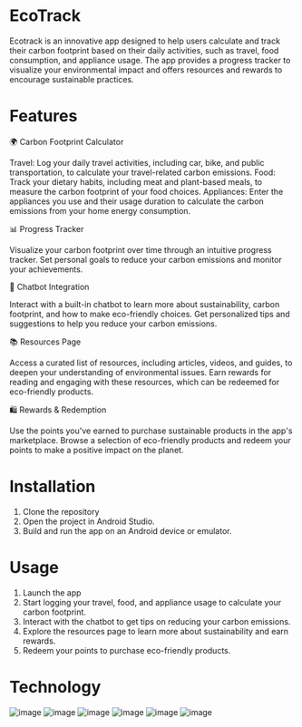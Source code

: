 # EcoTrack
Ecotrack is an innovative app designed to help users calculate and track their carbon footprint based on their daily activities, such as travel, food consumption, and appliance usage. The app provides a progress tracker to visualize your environmental impact and offers resources and rewards to encourage sustainable practices.

# Features
🌍 Carbon Footprint Calculator

Travel: Log your daily travel activities, including car, bike, and public transportation, to calculate your travel-related carbon emissions.
Food: Track your dietary habits, including meat and plant-based meals, to measure the carbon footprint of your food choices.
Appliances: Enter the appliances you use and their usage duration to calculate the carbon emissions from your home energy consumption.

📊 Progress Tracker

Visualize your carbon footprint over time through an intuitive progress tracker.
Set personal goals to reduce your carbon emissions and monitor your achievements.

🤖 Chatbot Integration

Interact with a built-in chatbot to learn more about sustainability, carbon footprint, and how to make eco-friendly choices.
Get personalized tips and suggestions to help you reduce your carbon emissions.

📚 Resources Page

Access a curated list of resources, including articles, videos, and guides, to deepen your understanding of environmental issues.
Earn rewards for reading and engaging with these resources, which can be redeemed for eco-friendly products.

🛍️ Rewards & Redemption

Use the points you've earned to purchase sustainable products in the app's marketplace.
Browse a selection of eco-friendly products and redeem your points to make a positive impact on the planet.

# Installation
1. Clone the repository
2. Open the project in Android Studio.
3. Build and run the app on an Android device or emulator.

# Usage
1. Launch the app
2. Start logging your travel, food, and appliance usage to calculate your carbon footprint.
3. Interact with the chatbot to get tips on reducing your carbon emissions.
4. Explore the resources page to learn more about sustainability and earn rewards.
5. Redeem your points to purchase eco-friendly products.

# Technology
![image](https://github.com/user-attachments/assets/fc5af21b-bb2f-43e5-8381-8195224c4d3f)
![image](https://github.com/user-attachments/assets/4a7fda50-7f53-43d7-aca1-b76e8d6dac14)
![image](https://github.com/user-attachments/assets/27477b39-47c6-49ad-8997-5fb512cf0f96)
![image](https://github.com/user-attachments/assets/65e11d67-b81c-46ee-811f-68a8bc58e316)
![image](https://github.com/user-attachments/assets/4940d9fb-dc44-490b-ad48-304dc7feea77)
![image](https://github.com/user-attachments/assets/c92172f5-fd06-4d72-a247-8494196d6414)




